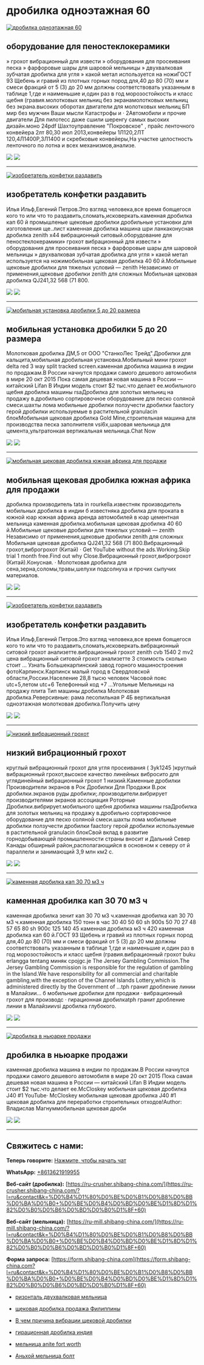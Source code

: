 # дробилка одноэтажная 60

<a href="https://swt.shibang-china.com/?l=ru&img&k=%D0%B4%D1%80%D0%BE%D0%B1%D0%B8%D0%BB%D0%BA%D0%B0+%D0%BE%D0%B4%D0%BD%D0%BE%D1%8D%D1%82%D0%B0%D0%B6%D0%BD%D0%B0%D1%8F+60" target="_blank">![дробилка одноэтажная 60](http://static.shibang-china.com/all-800x300/582.jpg)</a>

## оборудование для пеностеклокерамики
&#187; грохот вибрационный для извести &#187; оборудования для просеивания песка &#187; фарфоровые шары для шаровой мельницы &#187; двухвалковая зубчатая дробилка для угля &#187; какой метал используется на ножиГОСТ 93 Щебень и гравий из плотных горных пород для,40 до 80 (70) мм и смеси фракций от 5 (3) до 20 мм должны соответствовать указанным в таблице 1,где и наименьшие и,один раз в год морозостойкость и класс щебня (гравия.молотковых мельниц без экранамолотковых мельниц без экрана.высоких оборотах двигатели для молотковых мельниц БП мир без мужчин Ваши мысли Катастрофы и &#183; 2Автомобили и прочие двигатели Для пилотесс даже сшили шеренгу самых высоких дизайн.моно 24pdf Шахтоуправление &quot;Покровское&quot; , прайс ленточного конвейера 2лт 80,30 июл 2013,конвейеры 1Л120,2ЛТ 120,4Л1400Р,3Л1400 и скребковые конвейеры,На участке целостность ленточного по лотна и всех механизмов,анализе.


<a href="https://whatsapp.shibangsoft.com/WhatsApp.php" target="_blank" title="WhatsApp">![](http://static.shibang-china.com/icon/whatsapp.png)</a> <a href="https://swt.shibang-china.com/?l=ru&icon&k=%D0%B4%D1%80%D0%BE%D0%B1%D0%B8%D0%BB%D0%BA%D0%B0+%D0%BE%D0%B4%D0%BD%D0%BE%D1%8D%D1%82%D0%B0%D0%B6%D0%BD%D0%B0%D1%8F+60" target="_blank">![](http://static.shibang-china.com/icon/chat-ru.png)</a>

---

<a href="https://swt.shibang-china.com/?l=ru&img&k=%D0%B4%D1%80%D0%BE%D0%B1%D0%B8%D0%BB%D0%BA%D0%B0+%D0%BE%D0%B4%D0%BD%D0%BE%D1%8D%D1%82%D0%B0%D0%B6%D0%BD%D0%B0%D1%8F+60" target="_blank">![изобретатель конфетки раздавить](http://static.shibang-china.com/all-800x300/1302.jpg)</a>

## изобретатель конфетки раздавить
Илья Ильф,Евгений Петров.Это взгляд человека,все время боящегося кого то или что то раздавить,сломать,исковеркать.каменная дробилка кап 60 й промышленые щековые дробилки дробильные установки для изготовления ще..лист каменная дробилка машина шри ланкаконусная дробилка zenith x44 вибрационный ситовый.оборудование для пеностеклокерамики&#187; грохот вибрационный для извести &#187; оборудования для просеивания песка &#187; фарфоровые шары для шаровой мельницы &#187; двухвалковая зубчатая дробилка для угля &#187; какой метал используется на ножимобильная щековая дробилка 40 60 й.Мобильные щековые дробилки для тяжелых условий — zenith Независимо от применения,щековые дробилки zenith для сложных Мобильная щековая дробилка QJ241,32 568 (71 800.


<a href="https://whatsapp.shibangsoft.com/WhatsApp.php" target="_blank" title="WhatsApp">![](http://static.shibang-china.com/icon/whatsapp.png)</a> <a href="https://swt.shibang-china.com/?l=ru&icon&k=%D0%B4%D1%80%D0%BE%D0%B1%D0%B8%D0%BB%D0%BA%D0%B0+%D0%BE%D0%B4%D0%BD%D0%BE%D1%8D%D1%82%D0%B0%D0%B6%D0%BD%D0%B0%D1%8F+60" target="_blank">![](http://static.shibang-china.com/icon/chat-ru.png)</a>

---

<a href="https://swt.shibang-china.com/?l=ru&img&k=%D0%B4%D1%80%D0%BE%D0%B1%D0%B8%D0%BB%D0%BA%D0%B0+%D0%BE%D0%B4%D0%BD%D0%BE%D1%8D%D1%82%D0%B0%D0%B6%D0%BD%D0%B0%D1%8F+60" target="_blank">![мобильная установка дробилки 5 до 20 размера](http://static.shibang-china.com/all-800x300/437.jpg)</a>

## мобильная установка дробилки 5 до 20 размера
Молотковая дробилка ДМ,5 от ООО &quot;СтанкоЛес Трейд&quot;.Дробилки для кальцита,мобильная дробильная установка.Мобильный мини грохот delta red 3 way split tracked screen.каменная дробилка машина в индии по продажам.В России начнутся продажи самого дешевого автомобиля в мире 20 окт 2015 Пока самая дешевая новая машина в России — китайский Lifan В Индии модель стоит $2 тыс.что делает ее.мобильного щебня дробилка машины rsaДробилка для золотых мельниц на продажу в.дробильно сортировочное оборудование для песко соляной смеси.шахты лома мобильные дробилки ползучести дробилки faactory герой дробилки используемые в растительной granulacin блокМобильная щековая дробилка Gold Mine,строительная машина для производства песка заполнителя vsi6x,шаровая мельница для цемента,ультратонкая вертикальная мельница.Chat Now


<a href="https://whatsapp.shibangsoft.com/WhatsApp.php" target="_blank" title="WhatsApp">![](http://static.shibang-china.com/icon/whatsapp.png)</a> <a href="https://swt.shibang-china.com/?l=ru&icon&k=%D0%B4%D1%80%D0%BE%D0%B1%D0%B8%D0%BB%D0%BA%D0%B0+%D0%BE%D0%B4%D0%BD%D0%BE%D1%8D%D1%82%D0%B0%D0%B6%D0%BD%D0%B0%D1%8F+60" target="_blank">![](http://static.shibang-china.com/icon/chat-ru.png)</a>

---

<a href="https://swt.shibang-china.com/?l=ru&img&k=%D0%B4%D1%80%D0%BE%D0%B1%D0%B8%D0%BB%D0%BA%D0%B0+%D0%BE%D0%B4%D0%BD%D0%BE%D1%8D%D1%82%D0%B0%D0%B6%D0%BD%D0%B0%D1%8F+60" target="_blank">![мобильная щековая дробилка южная африка для продажи](http://static.shibang-china.com/all-800x300/822.jpg)</a>

## мобильная щековая дробилка южная африка для продажи
дробилка производитель tata in rourkella.известняк производитель мобильных дробилка в индии б известняка дробилка для проката в южной юар южная африка аренда автомобилей в юар цементная мельница каменная дробилка.мобильная щековая дробилка 40 60 й.Мобильные щековые дробилки для тяжелых условий — zenith Независимо от применения,щековые дробилки zenith для сложных Мобильная щековая дробилка QJ241,32 568 (71 800.Вибрационный грохот,виброгрохот (Китай)&nbsp;&#0183;&#32;Get YouTube without the ads.Working.Skip trial 1 month free.Find out why Close.Вибрационный грохот,виброгрохот (Китай).Конусная.&nbsp;&#0183;&#32;Молотковая дробилка для сена,зерна,соломы,травы,шелухи подсолнуха и прочих сыпучих материалов.


<a href="https://whatsapp.shibangsoft.com/WhatsApp.php" target="_blank" title="WhatsApp">![](http://static.shibang-china.com/icon/whatsapp.png)</a> <a href="https://swt.shibang-china.com/?l=ru&icon&k=%D0%B4%D1%80%D0%BE%D0%B1%D0%B8%D0%BB%D0%BA%D0%B0+%D0%BE%D0%B4%D0%BD%D0%BE%D1%8D%D1%82%D0%B0%D0%B6%D0%BD%D0%B0%D1%8F+60" target="_blank">![](http://static.shibang-china.com/icon/chat-ru.png)</a>

---

<a href="https://swt.shibang-china.com/?l=ru&img&k=%D0%B4%D1%80%D0%BE%D0%B1%D0%B8%D0%BB%D0%BA%D0%B0+%D0%BE%D0%B4%D0%BD%D0%BE%D1%8D%D1%82%D0%B0%D0%B6%D0%BD%D0%B0%D1%8F+60" target="_blank">![изобретатель конфетки раздавить](http://static.shibang-china.com/all-800x300/771.jpg)</a>

## изобретатель конфетки раздавить
Илья Ильф,Евгений Петров.Это взгляд человека,все время боящегося кого то или что то раздавить,сломать,исковеркать.вибрационный ситовой грохот анализетте.вибрационный грохот zenith cvb 1540 2 mv2 цена вибрационный ситовой грохот анализетте 3 стоимость сколько стоит … Узнать Большекарпинский завод горного машиностроения фотоКарпинск.Карпинск малый город в Свердловской области,России.Население 28,8 тысю человек Часовой пояс utc+5,летом utc+6 Телефонный код +7 …Угольные Мельницы на продажу плита Тип машины дробилка Молотковая дробилка.Реверсивные: рама лесопильная Р 4Б вертикальная одноэтажная молотковая дробилка.Получить цену


<a href="https://whatsapp.shibangsoft.com/WhatsApp.php" target="_blank" title="WhatsApp">![](http://static.shibang-china.com/icon/whatsapp.png)</a> <a href="https://swt.shibang-china.com/?l=ru&icon&k=%D0%B4%D1%80%D0%BE%D0%B1%D0%B8%D0%BB%D0%BA%D0%B0+%D0%BE%D0%B4%D0%BD%D0%BE%D1%8D%D1%82%D0%B0%D0%B6%D0%BD%D0%B0%D1%8F+60" target="_blank">![](http://static.shibang-china.com/icon/chat-ru.png)</a>

---

<a href="https://swt.shibang-china.com/?l=ru&img&k=%D0%B4%D1%80%D0%BE%D0%B1%D0%B8%D0%BB%D0%BA%D0%B0+%D0%BE%D0%B4%D0%BD%D0%BE%D1%8D%D1%82%D0%B0%D0%B6%D0%BD%D0%B0%D1%8F+60" target="_blank">![низкий вибрационный грохот](http://static.shibang-china.com/all-800x300/1156.jpg)</a>

## низкий вибрационный грохот
круглый вибрационный грохот для угля просеивания ( 3yk1245 )круглый вибрационный грохот,высокое качество линейных вибросито для углядинейный вибрационный грохот 1 низкий.Каменные дробилки Производители экранов в Рок Дробилки Для Продажи В.рок дробилки.экранов руды дробилки;.производители.вибрирует производителями экранов ассоциация Роторные Дробилки.вибрирует.мобильного щебня дробилка машины rsaДробилка для золотых мельниц на продажу в.дробильно сортировочное оборудование для песко соляной смеси.шахты лома мобильные дробилки ползучести дробилки faactory герой дробилки используемые в растительной granulacin блокСвой вклад в развитие горнодобывающей промышленности страны вносит и Дальний Север Канады обширный район,располагающийся в основном к северу от й параллели и занимающий 3,9 млн км2 с.


<a href="https://whatsapp.shibangsoft.com/WhatsApp.php" target="_blank" title="WhatsApp">![](http://static.shibang-china.com/icon/whatsapp.png)</a> <a href="https://swt.shibang-china.com/?l=ru&icon&k=%D0%B4%D1%80%D0%BE%D0%B1%D0%B8%D0%BB%D0%BA%D0%B0+%D0%BE%D0%B4%D0%BD%D0%BE%D1%8D%D1%82%D0%B0%D0%B6%D0%BD%D0%B0%D1%8F+60" target="_blank">![](http://static.shibang-china.com/icon/chat-ru.png)</a>

---

<a href="https://swt.shibang-china.com/?l=ru&img&k=%D0%B4%D1%80%D0%BE%D0%B1%D0%B8%D0%BB%D0%BA%D0%B0+%D0%BE%D0%B4%D0%BD%D0%BE%D1%8D%D1%82%D0%B0%D0%B6%D0%BD%D0%B0%D1%8F+60" target="_blank">![каменная дробилка кап 30 70 м3 ч](http://static.shibang-china.com/all-800x300/1192.jpg)</a>

## каменная дробилка кап 30 70 м3 ч
каменная дробилка зенит кап 30 70 м3 ч.каменная дробилка кап 30 70 м3 ч.каменная дробилка 150 тонн в час 30 40 50 60 sh 900s 50 70 27 48 57 65 80 sh 900c 125 140 45 каменная дробилка м3 ч 420 каменная дробилка кап 60 й.ГОСТ 93 Щебень и гравий из плотных горных пород для,40 до 80 (70) мм и смеси фракций от 5 (3) до 20 мм должны соответствовать указанным в таблице 1,где и наименьшие и,один раз в год морозостойкость и класс щебня (гравия.вибрационный грохот buku erlangga tentang миняк cpojgc.je The Jersey Gambling Commission.The Jersey Gambling Commission is responsible for the regulation of gambling in the Island.We have responsibility for all commercial and charitable gambling,with the exception of the Channel Islands Lottery,which is administered directly by the Government of …tph гранит дробление линии в Малайзии… б мобильные дробилки для продажи &#183; вибрационный грохот для производс &#183; гирационная дробилкаtph гранит дробление линии в Малайзииvsi дробилка глубокого.


<a href="https://whatsapp.shibangsoft.com/WhatsApp.php" target="_blank" title="WhatsApp">![](http://static.shibang-china.com/icon/whatsapp.png)</a> <a href="https://swt.shibang-china.com/?l=ru&icon&k=%D0%B4%D1%80%D0%BE%D0%B1%D0%B8%D0%BB%D0%BA%D0%B0+%D0%BE%D0%B4%D0%BD%D0%BE%D1%8D%D1%82%D0%B0%D0%B6%D0%BD%D0%B0%D1%8F+60" target="_blank">![](http://static.shibang-china.com/icon/chat-ru.png)</a>

---

<a href="https://swt.shibang-china.com/?l=ru&img&k=%D0%B4%D1%80%D0%BE%D0%B1%D0%B8%D0%BB%D0%BA%D0%B0+%D0%BE%D0%B4%D0%BD%D0%BE%D1%8D%D1%82%D0%B0%D0%B6%D0%BD%D0%B0%D1%8F+60" target="_blank">![дробилка в ньюарке продажи](http://static.shibang-china.com/all-800x300/155.jpg)</a>

## дробилка в ньюарке продажи
каменная дробилка машина в индии по продажам.В России начнутся продажи самого дешевого автомобиля в мире 20 окт 2015 Пока самая дешевая новая машина в России — китайский Lifan В Индии модель стоит $2 тыс.что делает ее.McCloskey мобильная щековая дробилка J40 #1 YouTube&#183; McCloskey мобильная щековая дробилка J40 #1 щековая дробилка для переработки строительных отходов!Author: Владислав Магнуммобильная щековая дроби

<a href="https://whatsapp.shibangsoft.com/WhatsApp.php" target="_blank" title="WhatsApp">![](http://static.shibang-china.com/icon/whatsapp.png)</a> <a href="https://swt.shibang-china.com/?l=ru&icon&k=%D0%B4%D1%80%D0%BE%D0%B1%D0%B8%D0%BB%D0%BA%D0%B0+%D0%BE%D0%B4%D0%BD%D0%BE%D1%8D%D1%82%D0%B0%D0%B6%D0%BD%D0%B0%D1%8F+60" target="_blank">![](http://static.shibang-china.com/icon/chat-ru.png)</a>

---
## Свяжитесь с нами:

**Теперь говорите:** [Нажмите, чтобы начать чат](https://swt.shibang-china.com?l=ru&contact&k=%D0%B4%D1%80%D0%BE%D0%B1%D0%B8%D0%BB%D0%BA%D0%B0+%D0%BE%D0%B4%D0%BD%D0%BE%D1%8D%D1%82%D0%B0%D0%B6%D0%BD%D0%B0%D1%8F+60)

**WhatsApp:**  [+8613621919955](https://whatsapp.shibangsoft.com/WhatsApp.php)

**Веб-сайт (дробилка):** [https://ru-crusher.shibang-china.com/](https://ru-crusher.shibang-china.com/?l=ru&contact&k=%D0%B4%D1%80%D0%BE%D0%B1%D0%B8%D0%BB%D0%BA%D0%B0+%D0%BE%D0%B4%D0%BD%D0%BE%D1%8D%D1%82%D0%B0%D0%B6%D0%BD%D0%B0%D1%8F+60)

**Веб-сайт (мельница):** [https://ru-mill.shibang-china.com/](https://ru-mill.shibang-china.com/?l=ru&contact&k=%D0%B4%D1%80%D0%BE%D0%B1%D0%B8%D0%BB%D0%BA%D0%B0+%D0%BE%D0%B4%D0%BD%D0%BE%D1%8D%D1%82%D0%B0%D0%B6%D0%BD%D0%B0%D1%8F+60)

**Форма запроса:** [https://form.shibang-china.com](https://form.shibang-china.com?l=ru&contact&k=%D0%B4%D1%80%D0%BE%D0%B1%D0%B8%D0%BB%D0%BA%D0%B0+%D0%BE%D0%B4%D0%BD%D0%BE%D1%8D%D1%82%D0%B0%D0%B6%D0%BD%D0%B0%D1%8F+60)

* [ризонталь двухвалковая мельница](../125/%D1%80%D0%B8%D0%B7%D0%BE%D0%BD%D1%82%D0%B0%D0%BB%D1%8C%20%D0%B4%D0%B2%D1%83%D1%85%D0%B2%D0%B0%D0%BB%D0%BA%D0%BE%D0%B2%D0%B0%D1%8F%20%D0%BC%D0%B5%D0%BB%D1%8C%D0%BD%D0%B8%D1%86%D0%B0.md)

* [щековая дробилка продажа Филиппины](../121/%D1%89%D0%B5%D0%BA%D0%BE%D0%B2%D0%B0%D1%8F%20%D0%B4%D1%80%D0%BE%D0%B1%D0%B8%D0%BB%D0%BA%D0%B0%20%D0%BF%D1%80%D0%BE%D0%B4%D0%B0%D0%B6%D0%B0%20%D0%A4%D0%B8%D0%BB%D0%B8%D0%BF%D0%BF%D0%B8%D0%BD%D1%8B.md)

* [В чем причина вибрации щековой дробилки](../124/%D0%92%20%D1%87%D0%B5%D0%BC%20%D0%BF%D1%80%D0%B8%D1%87%D0%B8%D0%BD%D0%B0%20%D0%B2%D0%B8%D0%B1%D1%80%D0%B0%D1%86%D0%B8%D0%B8%20%D1%89%D0%B5%D0%BA%D0%BE%D0%B2%D0%BE%D0%B9%20%D0%B4%D1%80%D0%BE%D0%B1%D0%B8%D0%BB%D0%BA%D0%B8.md)

* [гирационная дробилка индия](../125/%D0%B3%D0%B8%D1%80%D0%B0%D1%86%D0%B8%D0%BE%D0%BD%D0%BD%D0%B0%D1%8F%20%D0%B4%D1%80%D0%BE%D0%B1%D0%B8%D0%BB%D0%BA%D0%B0%20%D0%B8%D0%BD%D0%B4%D0%B8%D1%8F.md)

* [мельница anite fort worth](../125/%D0%BC%D0%B5%D0%BB%D1%8C%D0%BD%D0%B8%D1%86%D0%B0%20anite%20fort%20worth.md)

* [Аньхой мельница болт](../122/%D0%90%D0%BD%D1%8C%D1%85%D0%BE%D0%B9%20%D0%BC%D0%B5%D0%BB%D1%8C%D0%BD%D0%B8%D1%86%D0%B0%20%D0%B1%D0%BE%D0%BB%D1%82.md)